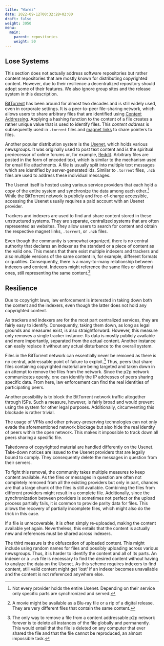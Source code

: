 ```yaml
---
title: "Warez"
date: 2022-09-12T00:32:28+02:00
draft: false
weight: 3050
menu:
  main:
    parent: repositories
    weight: 50
---
```


## Lose Systems

This section does not actually address software repositories but rather content
repositories that are mostly known for distributing copyrighted content.
However, due to their resilience a decentralized repository should adopt some of
their features. We also ignore group sites and the release system in this
description.

<!-- not a software repository but a content respository so to say -->

[BitTorrent](https://en.wikipedia.org/wiki/BitTorrent "BitTorrent") has been
around for almost two decades and is still widely used, even in corporate
settings. It is a peer-to-peer file-sharing network, which allows users to share
arbitrary files that are identified using
[Content Addressing](https://en.wikipedia.org/wiki/Content-addressable_storage "Content Addressing").
Applying a hashing function to the content of a file creates a rather unique
value that is used to identify files. This _content address_ is subsequently
used in `.torrent` files and
[magnet links](https://en.wikipedia.org/wiki/Magnet_URI_scheme "Magnet URI Scheme")
to share pointers to files.

Another popular distribution system is the
[Usenet](https://en.wikipedia.org/wiki/Usenet "Usenet"), which holds various
newsgroups. It was originally used to post text content and is the spiritual
predecessor of online forums or, for example,
[Reddit](https://www.reddit.com/ "Reddit"). Arbitrary files are posted in the
form of encoded text, which is similar to the mechanism used for email file
attachments. A file is usually split into multiple text messages which are
identified by server-generated ids. Similar to `.torrent` files, `.nzb` files
are used to address these individual messages.

The Usenet itself is hosted using various service providers that each hold a
copy of the entire system and synchronize the data among each other.[^entire]
While the BitTorrent network is publicly and free-of-charge accessible,
accessing the Usenet usually requires a paid account with an Usenet provider.

[^entire]:
    Not every provider holds the entire Usenet. Depending on their service only
    specific parts are synchronized and served.

<!-- showcase usenet and bittorrent -->
<!-- bt: content is hosted p2p, users can add arbitraty content. -->
<!-- content is addressed using content addressing -->
<!-- torrent files and magnet links -->

<!-- usenet: content is posted as encoded text to usenet and spread to various usenet providers -->
<!-- content is address as articles and nzb files are used to identify the articles -->
<!-- finding articles by raw search -->

Trackers and indexers are used to find and share content stored in these
unstructured systems. They are separate, centralized systems that are often
represented as websites. They allow users to search for content and obtain the
respective magnet links, `.torrent`, or `.nzb` files.

Even though the community is somewhat organized, there is no central authority
that declares an indexer as the standard or a piece of content as the valid one.
This means that there exist multiple indexers and trackers and also multiple
versions of the same content in, for example, different formats or qualities.
Consequently, there is a many-to-many relationship between indexers and content.
Indexers might reference the same files or different ones, still representing
the same content.[^format]

[^format]:
    A movie might be available as a Blu-ray file or a rip of a digital release.
    They are very different files that contain the same content.

## Resilience

Due to copyright laws, law enforcement is interested in taking down both the
content and the indexers, even though the latter does not hold any copyrighted
content.

As trackers and indexers are for the most part centralized services, they are
fairly easy to identify. Consequently, taking them down, as long as legal
grounds and measures exist, is also straightforward. However, this measure only
removes a single tracker instance. Its data is mostly publicly available and
more importantly, separated from the actual content. Another instance can easily
replace it without any actual disturbance to the overall system.

<!-- indexers and trackers are used to help users find content -->
<!-- they act as as searchable address book / index to map names to content -->
<!-- index and content are separated -->
<!-- independent many-to-many relationship between files and tracker/index -->

<!-- content and indexers are subject to take downs due to the 'illegal' distribution of content -->

Files in the BitTorrent network can essentially never be removed as there is no
central, addressable point of failure to exploit.[^removal] Thus, peers that
share files containing copyrighted material are being targeted and taken down in
an attempt to remove the files from the network. Since the p2p network
communicates openly, one can identify the IP addresses of peers sharing specific
data. From here, law enforcement can find the real identities of participating
peers.

[^removal]:
    The only way to remove a file from a content addressable p2p network forever
    is to delete all instances of the file globally and permanently. This would
    entail that the file is deleted on any computer that ever shared the file
    and that the file cannot be reproduced, an almost impossible task.

Another possibility is to block the BitTorrent network traffic altogether
through ISPs. Such a measure, however, is fairly broad and would prevent using
the system for other legal purposes. Additionally, circumventing this blockade
is rather trivial.

The usage of VPNs and other privacy-preserving technologies can not only evade
the aforementioned network blockage but also hide the real identity of peers
within the open network. This makes it impossible to track down all peers
sharing a specific file.

<!-- in bt: content cannot be removed as data is content addressed, only peers can be removed by either somehow blocking the peer from accessing the internet or offline actions -->
<!-- peers need to use privacy technologies like vpns to hide their online identity (ip) -->
<!-- tracker can be removed as it is a centralized system, takedown of server -->
<!-- other trackers can take their place and continue to share the same content as content is not owned by tracker -->

Takedowns of copyrighted material are handled differently on the Usenet.
Take-down notices are issued to the Usenet providers that are legally bound to
comply. They consequently delete the messages in question from their servers.

To fight this removal, the community takes multiple measures to keep content
available. As the files or messages in question are often not completely removed
from all the existing providers but only in part, chances are that a large chunk
of the files is still available. Combining the files from different providers
might result in a complete file. Additionally, since the synchronization between
providers is sometimes not perfect or the upload process partially fails, it is
common to provide parity data for files. This allows the recovery of partially
incomplete files, which might also do the trick in this case.

If a file is unrecoverable, it is often simply re-uploaded, making the content
available yet again. Nevertheless, this entails that the content is actually new
and references must be shared across indexers.

The third measure is the obfuscation of uploaded content. This might include
using random names for files and possibly uploading across various newsgroups.
Thus, it is harder to identify the content and all of its parts. An indexer or a
`.nzb` file is necessary to find the desired content without having to analyze
the data on the Usenet. As this scheme requires indexers to find content, still
valid content might get 'lost' if an indexer becomes unavailable and the content
is not referenced anywhere else.

<!-- in usenet: content is stored on multiple centralized networks owned by companies, usenet providers -->
<!-- as they are real world comapnies, they need to abide by their respectives countries laws and remove 'illegal' content -->
<!-- multiple ways to fight this: -->
<!-- usage of repair files, that recover partially broken / taken down files -->
<!-- reposting of content -->
<!-- using obfuscation to mask content, which is then only findable using (specific) indexers -->
